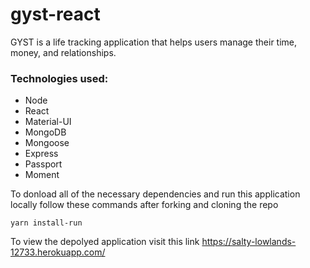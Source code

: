 # gyst-react

GYST is a life tracking application that helps users manage their time, money, and relationships.

### Technologies used:

* Node
* React
* Material-UI
* MongoDB
* Mongoose
* Express
* Passport
* Moment

To donload all of the necessary dependencies and run this application locally follow these commands after forking and cloning the repo

```
yarn install-run
```
To view the depolyed application visit this link https://salty-lowlands-12733.herokuapp.com/
